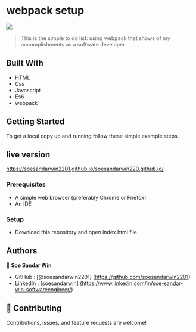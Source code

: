 # webpack setup

![](https://img.shields.io/badge/Microverse-blueviolet)

> This is the simple to do list: using webpack that shows of my accomplishments as a software developer.



## Built With

- HTML
- Css
- Javascript
- Es6
- webpack

## Getting Started

To get a local copy up and running follow these simple example steps.

## live version
https://soesandarwin2201.github.io/soesandarwin220.github.io/

### Prerequisites
- A simple web browser (preferably Chrome or Firefox)
- An IDE

### Setup
- Download this repository and open index.html file.

## Authors

👤 **Soe Sandar Win**

- GitHub : [@soesandarwin2201] (https://github.com/soesandarwin2201)
- LinkedIn : [soesandarwin] (https://www.linkedin.com/in/soe-sandar-win-softwareengineer/)
## 🤝 Contributing

Contributions, issues, and feature requests are welcome!